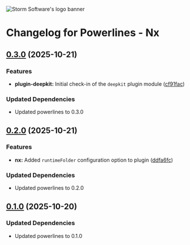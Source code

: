 ![Storm Software's logo banner](https://public.storm-cdn.com/brand-banner.png)

# Changelog for Powerlines - Nx

## [0.3.0](https://github.com/storm-software/powerlines/releases/tag/nx%400.3.0) (2025-10-21)

### Features

- **plugin-deepkit:** Initial check-in of the `deepkit` plugin module
  ([cf91fac](https://github.com/storm-software/powerlines/commit/cf91fac))

### Updated Dependencies

- Updated powerlines to 0.3.0

## [0.2.0](https://github.com/storm-software/powerlines/releases/tag/nx%400.2.0) (2025-10-21)

### Features

- **nx:** Added `runtimeFolder` configuration option to plugin
  ([ddfa6fc](https://github.com/storm-software/powerlines/commit/ddfa6fc))

### Updated Dependencies

- Updated powerlines to 0.2.0

## [0.1.0](https://github.com/storm-software/powerlines/releases/tag/nx%400.1.0) (2025-10-20)

### Updated Dependencies

- Updated powerlines to 0.1.0
